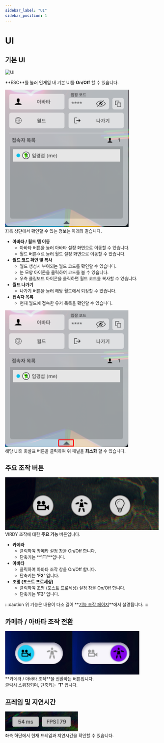 ```yaml
---
sidebar_label: "UI"
sidebar_position: 1
---
```


# UI

## 기본 UI

<img src="/img/Page_UI/UI_1.png" alt="UI" className="responsive-img" />

**<span class="highlight_text">ESC</span>**를 눌러 인게임 내 기본 UI를 **<span class="highlight_text">On/Off</span>** 할 수 있습니다.

![alt](/img/Page_UI/UI_2.png) <br/>
좌측 상단에서 확인할 수 있는 정보는 아래와 같습니다.

- **아바타 / 월드 탭 이동**
  - 아바타 버튼을 눌러 아바타 설정 화면으로 이동할 수 있습니다.
  - 월드 버튼ㅇ르 눌러 월드 설정 화면으로 이동할 수 있습니다.
- **월드 코드 확인 및 복사**
  - 월드 생성시 부여되는 월드 코드를 확인할 수 있습니다.
  - 눈 모양 아이콘을 클릭하여 코드를 볼 수 있습니다.
  - 우측 클립보드 아이콘을 클릭하면 월드 코드를 복사할 수 있습니다.
- **월드 나가기**
  - 나가기 버튼을 눌러 해당 월드에서 퇴장할 수 있습니다.
- **접속자 목록**
  - 현재 월드에 접속한 유저 목록을 확인할 수 있습니다.

![alt](/img/Page_UI/UI_3.png) <br/>
해당 UI의 화살표 버튼을 클릭하여 위 패널을 **<span class="highlight_text">최소화</span>** 할 수 있습니다.

## 주요 조작 버튼

![alt](/img/Page_UI/UI_4.png) <br/>
VIRDY 조작에 대한 **<span class="highlight_text">주요 기능</span>** 버튼입니다.

- **카메라**
  - 클릭하여 카메라 설정 창을 On/Off 합니다.
  - 단축키는 **'F1'**입니다.
- **아바타**
  - 클릭하여 아바타 조작 창을 On/Off 합니다.
  - 단축키는 **'F2'** 입니다.
- **조명 (포스트 프로세싱)**
  - 클릭하여 조명 (포스트 프로세싱) 설정 창을 On/Off 합니다.
  - 단축키는 **'F3'** 입니다.

:::caution
위 기능은 내용이 다소 길어 **<span class="highlight_text">[기능 조작 페이지](../virdy-docs-control/virdy-docs-control)</span>**에서 설명됩니다.
:::
<br/>

## 카메라 / 아바타 조작 전환

![alt](/img/Page_UI/UI_5.png) <br/>
**<span class="highlight_text">카메라 / 아바타 조작</span>**을 전환하는 버튼입니다. <br/>
클릭시 스위칭되며, 단축키는 **<span class="highlight_text">'T'</span>** 입니다.

## 프레임 및 지연시간

![alt](/img/Page_UI/UI_6.png) <br/>
좌측 하단에서 현재 프레임과 지연시간을 확인할 수 있습니다.